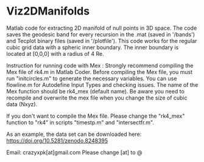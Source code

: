 # Viz2DManifolds
Matlab code for extracting 2D manifold of null points in 3D space.
The code saves the geodesic band for every recursion in the .mat (saved in '/bands') and Tecplot binary files (saved in '/plotfile').
This code works for the regular cubic grid data with a spheric inner boundary. 
The inner boundary is located at [0,0,0] with a radius of 4 Re.

Instruction for running code with Mex :
Strongly recommend compiling the Mex file of rk4.m in Matlab Coder.
Before compiling the Mex file, you must run "initcircles.m" to generate the necessary variables.
You can use flowline.m for Autodefine Input Types and checking issues.
The name of the Mex function should be rk4_mex (default name).
Be aware you need to recompile and overwrite the mex file when you change 
the size of cubic data (Nxyz).

If you don't want to compile the Mex file. Please change the "rk4_mex" function to "rk4" in scripts "timestp.m" and "intersectfr.m".

As an example, the data set can be downloaded here:
https://doi.org/10.5281/zenodo.8248395


Email: crazyxpk[at]gmail.com 
Please change [at] to @

